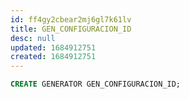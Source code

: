 ```yaml
---
id: ff4gy2cbear2mj6gl7k61lv
title: GEN_CONFIGURACION_ID
desc: null
updated: 1684912751
created: 1684912751
---
```



```sql
CREATE GENERATOR GEN_CONFIGURACION_ID;
```
